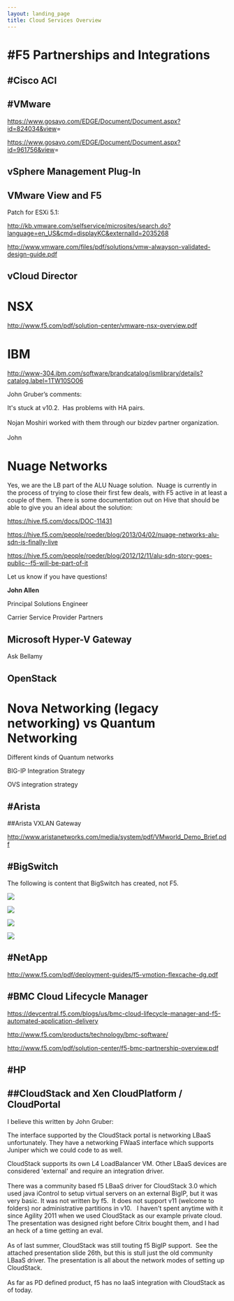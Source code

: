 ```yaml
---
layout: landing_page
title: Cloud Services Overview
---
```



#F5 Partnerships and Integrations
================================

#Cisco ACI
---------

#VMware
------

<https://www.gosavo.com/EDGE/Document/Document.aspx?id=824034&view>=

<https://www.gosavo.com/EDGE/Document/Document.aspx?id=961756&view>=

## vSphere Management Plug-In

## VMware View and F5

Patch for ESXi 5.1:

<http://kb.vmware.com/selfservice/microsites/search.do?language=en_US&cmd=displayKC&externalId=2035268>

<http://www.vmware.com/files/pdf/solutions/vmw-alwayson-validated-design-guide.pdf>

## vCloud Director

# NSX

<http://www.f5.com/pdf/solution-center/vmware-nsx-overview.pdf>

# IBM

http://www-304.ibm.com/software/brandcatalog/ismlibrary/details?catalog.label=1TW10SO06

John Gruber’s comments:

It's stuck at v10.2.  Has problems with HA pairs.\
\
Nojan Moshiri worked with them through our bizdev partner organization.\
\
John

# Nuage Networks

Yes, we are the LB part of the ALU Nuage solution.  Nuage is currently
in the process of trying to close their first few deals, with F5 active
in at least a couple of them.  There is some documentation out on Hive
that should be able to give you an ideal about the solution:

<https://hive.f5.com/docs/DOC-11431>

<https://hive.f5.com/people/roeder/blog/2013/04/02/nuage-networks-alu-sdn-is-finally-live>

<https://hive.f5.com/people/roeder/blog/2012/12/11/alu-sdn-story-goes-public--f5-will-be-part-of-it>

Let us know if you have questions!

**John Allen**

Principal Solutions Engineer

Carrier Service Provider Partners

Microsoft Hyper-V Gateway
-------------------------

Ask Bellamy

OpenStack
---------

# Nova Networking (legacy networking) vs Quantum Networking

Different kinds of Quantum networks

BIG-IP Integration Strategy

OVS integration strategy

#Arista
------

##Arista VXLAN Gateway

<http://www.aristanetworks.com/media/system/pdf/VMworld_Demo_Brief.pdf>

#BigSwitch
---------

The following is content that BigSwitch has created, not F5.

![](media/image1.emf)

![](media/image2.emf)

![](media/image3.emf)

![](media/image4.emf)

#NetApp
------

<http://www.f5.com/pdf/deployment-guides/f5-vmotion-flexcache-dg.pdf>

#BMC Cloud Lifecycle Manager
---------------------------

<https://devcentral.f5.com/blogs/us/bmc-cloud-lifecycle-manager-and-f5-automated-application-delivery>

<http://www.f5.com/products/technology/bmc-software/>

<http://www.f5.com/pdf/solution-center/f5-bmc-partnership-overview.pdf>

#HP
--

##CloudStack and Xen CloudPlatform / CloudPortal
----------------------------------------------

I believe this written by John Gruber:

The interface supported by the CloudStack portal is networking LBaaS
unfortunately. They have a networking FWaaS interface which supports
Juniper which we could code to as well.

CloudStack supports its own L4 LoadBalancer VM. Other LBaaS devices are
considered 'external' and require an integration driver.\
\
There was a community based f5 LBaaS driver for CloudStack 3.0 which
used java iControl to setup virtual servers on an external BigIP, but it
was very basic. It was not written by f5.  It does not support v11
(welcome to folders) nor administrative partitions in v10.   I haven't
spent anytime with it since Agility 2011 when we used CloudStack as our
example private cloud.  The presentation was designed right before
Citrix bought them, and I had an heck of a time getting an eval.\
\
As of last summer, CloudStack was still touting f5 BigIP support.  See
the attached presentation slide 26th, but this is stull just the old
community LBaaS driver. The presentation is all about the network modes
of setting up CloudStack.\
\
As far as PD defined product, f5 has no IaaS integration with CloudStack
as of today.
